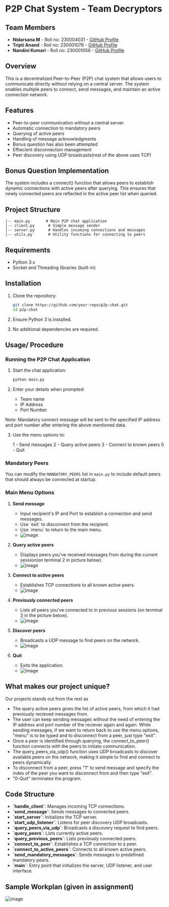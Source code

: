 # P2P Chat System - Team Decryptors

## Team Members

- **Nidarsana M** - Roll no: 230004031 - [GitHub Profile](https://github.com/Nidarsana02)
- **Tripti Anand** - Roll no: 230001078 - [GitHub Profile](https://github.com/Tripti1298) 
- **Nandini Kumari** - Roll no: 230001056 - [GitHub Profile](https://github.com/dini-5002) 

## Overview
This is a decentralized Peer-to-Peer (P2P) chat system that allows users to communicate directly without relying on a central server. The system enables multiple peers to connect, send messages, and maintain an active connection network.

## Features
- Peer-to-peer communication without a central server
- Automatic connection to mandatory peers
- Querying of active peers
- Handling of message acknowledgments
- Bonus question has also been attempted
- Effiecient disconnection management
- Peer discovery using UDP broadcasts(rest of the above uses TCP)


## Bonus Question Implementation
The system includes a connect() function that allows peers to establish dynamic connections with active peers after querying. This ensures that newly connected peers are reflected in the active peer list when queried.

## Project Structure
```
|-- main.py       # Main P2P chat application
|-- client.py      # Simple message sender
|-- server.py      # Handles incoming connections and messages
|-- utils.py       # Utility functions for connecting to peers
```

## Requirements
- Python 3.x
- Socket and Threading libraries (built-in)

## Installation
1. Clone the repository:
   ```sh
   git clone https://github.com/your-repo/p2p-chat.git
   cd p2p-chat
   ```

2. Ensure Python 3 is installed.
3. No additional dependencies are required.

## Usage/ Procedure

### Running the P2P Chat Application

1. Start the chat application:

   ```sh
   python main.py
   ```

2. Enter your details when prompted:

   - Team name
   - IP Address
   - Port Number
     
Note: Mandatory connect message will be sent to the specified IP address and port number after entering the above mentioned data.

3. Use the menu options to:

    1 - Send messages
    2 - Query active peers
    3 - Connect to known peers
    0 - Quit 


### Mandatory Peers

You can modify the `MANDATORY_PEERS` list in `main.py` to include default peers that should always be connected at startup.

### Main Menu Options
1. **Send message**
   - Input recipient's IP and Port to establish a connection and send messages.
   - Use \`exit\` to disconnect from the recipient.
   - Use \`menu\` to return to the main menu.
   - ![image](https://github.com/user-attachments/assets/cdf38237-4a6e-4975-954b-87f6165a96f8)

2. **Query active peers**
   - Displays peers you've received messages from during the current session(on terminal 2 in picture below).
   - ![image](https://github.com/user-attachments/assets/74b988a7-a7f8-4b7d-8d7d-87f78805989c)

3. **Connect to active peers**
   - Establishes TCP connections to all known active peers.
   - ![image](https://github.com/user-attachments/assets/ac024f22-f210-4498-9ff3-7d44d56055f1)

4. **Previously connected peers**
   - Lists all peers you've connected to in previous sessions (on terminal 3 in the picture below).
   - ![image](https://github.com/user-attachments/assets/de2cbfb6-f17f-43da-b345-9ffd22351a32)

5. **Discover peers**
   - Broadcasts a UDP message to find peers on the network.
   - ![image](https://github.com/user-attachments/assets/fd07e6ba-0964-4bc9-829e-73230e5e5a52)

0. **Quit**
   - Exits the application.
   - ![image](https://github.com/user-attachments/assets/703c0d2e-6560-4451-ae9c-b5cff47a9de6)
     
## What makes our project unique?
Our projects stands out from the rest as

- The query active peers gives the list of active peers, from which it had previously recieved messages from.
- The user can keep sending messages without the need of entering the IP address and port number of the reciever again and again. While sending messages, if we want to return back to use the menu options, "menu" is to be typed and to disconnect from a peer, just type "exit".
- Once a peer is identified through querying, the connect_to_peer() function connects with the peers to initiate communication.
- The query_peers_via_udp() function uses UDP broadcasts to discover available peers on the network, making it simple to find and connect to peers dynamically.
- To disconnect from a peer, press "1" to send message and specify the index of the peer you want to disconnect from and then type "exit".
- "0-Quit" terminates the program.

## Code Structure

- **\`handle_client\`**: Manages incoming TCP connections.
- **\`send_message\`**: Sends messages to connected peers.
- **\`start_server\`**: Initializes the TCP server.
- **\`start_udp_listener\`**: Listens for peer discovery UDP broadcasts.
- **\`query_peers_via_udp\`**: Broadcasts a discovery request to find peers.
- **\`query_peers\`**: Lists currently active peers.
- **\`query_previous_peers\`**: Lists previously connected peers.
- **\`connect_to_peer\`**: Establishes a TCP connection to a peer.
- **\`connect_to_active_peers\`**: Connects to all known active peers.
- **\`send_mandatory_messages\`**: Sends messages to predefined mandatory peers.
- **\`main\`**: Entry point that initializes the server, UDP listener, and user interface.

## Sample Workplan (given in assignment)

![image](https://github.com/user-attachments/assets/7b368a39-5fa5-4d2f-bd08-b23864b31cab)

